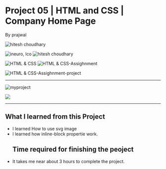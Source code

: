 # Project 05 | HTML and CSS | Company Home Page 


By prajwal

![hitesh choudhary](https://img.shields.io/badge/Prajwal--Zingare-JS--Developer-green)

![ineuro, lco](https://img.shields.io/badge/iNeuron-LCO-green)
![hitesh choudhary](https://img.shields.io/badge/Hitesh--Choudhary-JS--bootcamp-red)

![HTML & CSS](https://img.shields.io/badge/HTML-CSS-orange)
![HTML & CSS-Assighnment](https://img.shields.io/badge/HTML--CSS-Assighnment-orange)


![HTML & CSS-Assighnment-project](https://img.shields.io/badge/HTML--CSS-Project--09-orange)





---

![myproject](./assets/ss4.png)


[ <img src= "https://img.shields.io/badge/Go LiVE-1DA1F?style=for-the-badge&logo=&logoColor=white" />](https://project04-ineuron-hc.netlify.app/) 


---

## What I learned from this Project

- I learned How to use svg image
- I learned how inline-block propertie work.
  ## Time required for finishing the peoject
- It takes me near about 3 hours to complete the project.
